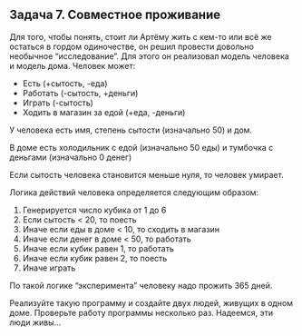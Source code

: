 ## Задача 7. Совместное проживание
Для того, чтобы понять, стоит ли Артёму жить с кем-то или всё же остаться в гордом одиночестве, он решил провести довольно необычное “исследование”. Для этого он реализовал модель человека и модель дома.
Человек может:
- Есть (+сытость, -еда)
- Работать (-сытость, +деньги)
- Играть (-сытость)
- Ходить в магазин за едой (+еда, -деньги)

У человека есть имя, степень сытости (изначально 50) и дом. 

В доме есть холодильник с едой (изначально 50 еды) и тумбочка с деньгами (изначально 0 денег)

Если сытость человека становится меньше нуля, то человек умирает.

Логика действий человека определяется следующим образом:
1. Генерируется число кубика от 1 до 6
2. Если сытость < 20, то поесть
3. Иначе если еды в доме < 10, то сходить в магазин
4. Иначе если денег в доме < 50, то работать
5. Иначе если кубик равен 1, то работать
6. Иначе если кубик равен 2, то поесть
7. Иначе играть

По такой логике “эксперимента” человеку надо прожить 365 дней.

Реализуйте такую программу и создайте двух людей, живущих в одном доме. Проверьте работу программы несколько раз. 
Надеемся, эти люди живы...
